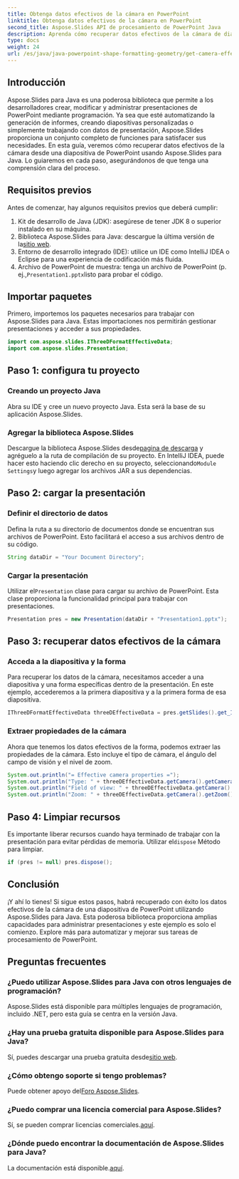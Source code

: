 ```yaml
---
title: Obtenga datos efectivos de la cámara en PowerPoint
linktitle: Obtenga datos efectivos de la cámara en PowerPoint
second_title: Aspose.Slides API de procesamiento de PowerPoint Java
description: Aprenda cómo recuperar datos efectivos de la cámara de diapositivas de PowerPoint usando Aspose.Slides para Java con esta guía paso a paso.
type: docs
weight: 24
url: /es/java/java-powerpoint-shape-formatting-geometry/get-camera-effective-data-powerpoint/
---
```

## Introducción
Aspose.Slides para Java es una poderosa biblioteca que permite a los desarrolladores crear, modificar y administrar presentaciones de PowerPoint mediante programación. Ya sea que esté automatizando la generación de informes, creando diapositivas personalizadas o simplemente trabajando con datos de presentación, Aspose.Slides proporciona un conjunto completo de funciones para satisfacer sus necesidades. En esta guía, veremos cómo recuperar datos efectivos de la cámara desde una diapositiva de PowerPoint usando Aspose.Slides para Java. Lo guiaremos en cada paso, asegurándonos de que tenga una comprensión clara del proceso.
## Requisitos previos
Antes de comenzar, hay algunos requisitos previos que deberá cumplir:
1. Kit de desarrollo de Java (JDK): asegúrese de tener JDK 8 o superior instalado en su máquina.
2.  Biblioteca Aspose.Slides para Java: descargue la última versión de la[sitio web](https://releases.aspose.com/slides/java/).
3. Entorno de desarrollo integrado (IDE): utilice un IDE como IntelliJ IDEA o Eclipse para una experiencia de codificación más fluida.
4.  Archivo de PowerPoint de muestra: tenga un archivo de PowerPoint (p. ej.,`Presentation1.pptx`listo para probar el código.
## Importar paquetes
Primero, importemos los paquetes necesarios para trabajar con Aspose.Slides para Java. Estas importaciones nos permitirán gestionar presentaciones y acceder a sus propiedades.
```java
import com.aspose.slides.IThreeDFormatEffectiveData;
import com.aspose.slides.Presentation;

```
## Paso 1: configura tu proyecto
### Creando un proyecto Java
Abra su IDE y cree un nuevo proyecto Java. Esta será la base de su aplicación Aspose.Slides.
### Agregar la biblioteca Aspose.Slides
 Descargue la biblioteca Aspose.Slides desde[pagina de descarga](https://releases.aspose.com/slides/java/) y agréguelo a la ruta de compilación de su proyecto. En IntelliJ IDEA, puede hacer esto haciendo clic derecho en su proyecto, seleccionando`Module Settings`y luego agregar los archivos JAR a sus dependencias.
## Paso 2: cargar la presentación
### Definir el directorio de datos
Defina la ruta a su directorio de documentos donde se encuentran sus archivos de PowerPoint. Esto facilitará el acceso a sus archivos dentro de su código.
```java
String dataDir = "Your Document Directory";
```
### Cargar la presentación
 Utilizar el`Presentation` clase para cargar su archivo de PowerPoint. Esta clase proporciona la funcionalidad principal para trabajar con presentaciones.
```java
Presentation pres = new Presentation(dataDir + "Presentation1.pptx");
```
## Paso 3: recuperar datos efectivos de la cámara
### Acceda a la diapositiva y la forma
Para recuperar los datos de la cámara, necesitamos acceder a una diapositiva y una forma específicas dentro de la presentación. En este ejemplo, accederemos a la primera diapositiva y a la primera forma de esa diapositiva.
```java
IThreeDFormatEffectiveData threeDEffectiveData = pres.getSlides().get_Item(0).getShapes().get_Item(0).getThreeDFormat().getEffective();
```
### Extraer propiedades de la cámara
Ahora que tenemos los datos efectivos de la forma, podemos extraer las propiedades de la cámara. Esto incluye el tipo de cámara, el ángulo del campo de visión y el nivel de zoom.
```java
System.out.println("= Effective camera properties =");
System.out.println("Type: " + threeDEffectiveData.getCamera().getCameraType());
System.out.println("Field of view: " + threeDEffectiveData.getCamera().getFieldOfViewAngle());
System.out.println("Zoom: " + threeDEffectiveData.getCamera().getZoom());
```
## Paso 4: Limpiar recursos
 Es importante liberar recursos cuando haya terminado de trabajar con la presentación para evitar pérdidas de memoria. Utilizar el`dispose` Método para limpiar.
```java
if (pres != null) pres.dispose();
```
## Conclusión
¡Y ahí lo tienes! Si sigue estos pasos, habrá recuperado con éxito los datos efectivos de la cámara de una diapositiva de PowerPoint utilizando Aspose.Slides para Java. Esta poderosa biblioteca proporciona amplias capacidades para administrar presentaciones y este ejemplo es solo el comienzo. Explore más para automatizar y mejorar sus tareas de procesamiento de PowerPoint.
## Preguntas frecuentes
### ¿Puedo utilizar Aspose.Slides para Java con otros lenguajes de programación?
Aspose.Slides está disponible para múltiples lenguajes de programación, incluido .NET, pero esta guía se centra en la versión Java.
### ¿Hay una prueba gratuita disponible para Aspose.Slides para Java?
 Sí, puedes descargar una prueba gratuita desde[sitio web](https://releases.aspose.com/).
### ¿Cómo obtengo soporte si tengo problemas?
 Puede obtener apoyo del[Foro Aspose.Slides](https://forum.aspose.com/c/slides/11).
### ¿Puedo comprar una licencia comercial para Aspose.Slides?
 Sí, se pueden comprar licencias comerciales.[aquí](https://purchase.aspose.com/buy).
### ¿Dónde puedo encontrar la documentación de Aspose.Slides para Java?
 La documentación está disponible.[aquí](https://reference.aspose.com/slides/java/).